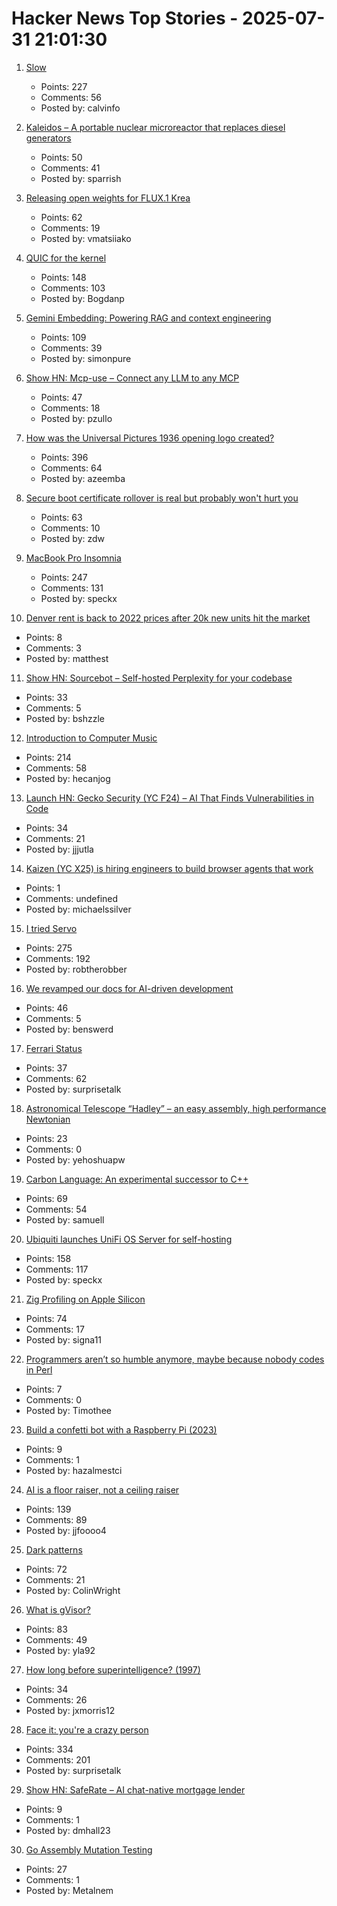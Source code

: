 # Hacker News Top Stories - 2025-07-31 21:01:30

1. [Slow](https://michaelnotebook.com/slow/index.html)
   - Points: 227
   - Comments: 56
   - Posted by: calvinfo

2. [Kaleidos – A portable nuclear microreactor that replaces diesel generators](https://radiantnuclear.com/)
   - Points: 50
   - Comments: 41
   - Posted by: sparrish

3. [Releasing open weights for FLUX.1 Krea](https://www.krea.ai/blog/flux-krea-open-source-release)
   - Points: 62
   - Comments: 19
   - Posted by: vmatsiiako

4. [QUIC for the kernel](https://lwn.net/Articles/1029851/)
   - Points: 148
   - Comments: 103
   - Posted by: Bogdanp

5. [Gemini Embedding: Powering RAG and context engineering](https://developers.googleblog.com/en/gemini-embedding-powering-rag-context-engineering/)
   - Points: 109
   - Comments: 39
   - Posted by: simonpure

6. [Show HN: Mcp-use – Connect any LLM to any MCP](https://github.com/mcp-use/mcp-use)
   - Points: 47
   - Comments: 18
   - Posted by: pzullo

7. [How was the Universal Pictures 1936 opening logo created?](https://movies.stackexchange.com/questions/128020/how-was-the-universal-pictures-1936-opening-logo-created)
   - Points: 396
   - Comments: 64
   - Posted by: azeemba

8. [Secure boot certificate rollover is real but probably won't hurt you](https://mjg59.dreamwidth.org/72892.html)
   - Points: 63
   - Comments: 10
   - Posted by: zdw

9. [MacBook Pro Insomnia](https://manuel.bernhardt.io/posts/2025-07-24-macbook-pro-insomnia)
   - Points: 247
   - Comments: 131
   - Posted by: speckx

10. [Denver rent is back to 2022 prices after 20k new units hit the market](https://denverite.com/2025/07/25/denver-rent-prices-drop-q2/)
   - Points: 8
   - Comments: 3
   - Posted by: matthest

11. [Show HN: Sourcebot – Self-hosted Perplexity for your codebase](https://github.com/sourcebot-dev/sourcebot/releases/tag/v4.6.0)
   - Points: 33
   - Comments: 5
   - Posted by: bshzzle

12. [Introduction to Computer Music](https://cmtext.com/)
   - Points: 214
   - Comments: 58
   - Posted by: hecanjog

13. [Launch HN: Gecko Security (YC F24) – AI That Finds Vulnerabilities in Code](undefined)
   - Points: 34
   - Comments: 21
   - Posted by: jjjutla

14. [Kaizen (YC X25) is hiring engineers to build browser agents that work](https://www.kaizenautomation.com/jobs)
   - Points: 1
   - Comments: undefined
   - Posted by: michaelssilver

15. [I tried Servo](https://www.spacebar.news/servo-undercover-web-browser-engine/)
   - Points: 275
   - Comments: 192
   - Posted by: robtherobber

16. [We revamped our docs for AI-driven development](https://docs.freestyle.sh/blog/docs-revamp)
   - Points: 46
   - Comments: 5
   - Posted by: benswerd

17. [Ferrari Status](https://collabfund.com/blog/ferrari-status/)
   - Points: 37
   - Comments: 62
   - Posted by: surprisetalk

18. [Astronomical Telescope “Hadley” – an easy assembly, high performance Newtonian](https://www.printables.com/model/224383-astronomical-telescope-hadley-an-easy-assembly-hig)
   - Points: 23
   - Comments: 0
   - Posted by: yehoshuapw

19. [Carbon Language: An experimental successor to C++](https://docs.carbon-lang.dev/)
   - Points: 69
   - Comments: 54
   - Posted by: samuell

20. [Ubiquiti launches UniFi OS Server for self-hosting](https://lazyadmin.nl/home-network/unifi-os-server/)
   - Points: 158
   - Comments: 117
   - Posted by: speckx

21. [Zig Profiling on Apple Silicon](https://blog.bugsiki.dev/posts/zig-profilers/)
   - Points: 74
   - Comments: 17
   - Posted by: signa11

22. [Programmers aren’t so humble anymore, maybe because nobody codes in Perl](https://www.wired.com/story/programmers-arent-humble-anymore-nobody-codes-in-perl/)
   - Points: 7
   - Comments: 0
   - Posted by: Timothee

23. [Build a confetti bot with a Raspberry Pi (2023)](https://docs.viam.com/tutorials/get-started/confetti-bot/)
   - Points: 9
   - Comments: 1
   - Posted by: hazalmestci

24. [AI is a floor raiser, not a ceiling raiser](https://elroy.bot/blog/2025/07/29/ai-is-a-floor-raiser-not-a-ceiling-raiser.html)
   - Points: 139
   - Comments: 89
   - Posted by: jjfoooo4

25. [Dark patterns](https://www.nsw.gov.au/departments-and-agencies/fair-trading/dark-patterns)
   - Points: 72
   - Comments: 21
   - Posted by: ColinWright

26. [What is gVisor?](https://blog.yelinaung.com/posts/gvisor/)
   - Points: 83
   - Comments: 49
   - Posted by: yla92

27. [How long before superintelligence? (1997)](https://nickbostrom.com/superintelligence)
   - Points: 34
   - Comments: 26
   - Posted by: jxmorris12

28. [Face it: you're a crazy person](https://www.experimental-history.com/p/face-it-youre-a-crazy-person)
   - Points: 334
   - Comments: 201
   - Posted by: surprisetalk

29. [Show HN: SafeRate – AI chat-native mortgage lender](https://saferate.com/)
   - Points: 9
   - Comments: 1
   - Posted by: dmhall23

30. [Go Assembly Mutation Testing](https://words.filippo.io/assembly-mutation/)
   - Points: 27
   - Comments: 1
   - Posted by: Metalnem

